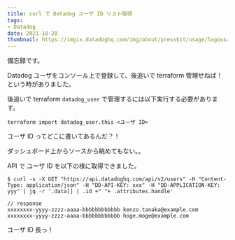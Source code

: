 ```yaml
---
title: curl で Datadog ユーザ ID リスト取得
tags:
- Datadog
date: 2021-10-20
thumbnail: https://imgix.datadoghq.com/img/about/presskit/usage/logousage_white.png?auto=format&fit=max&w=847
---
```


備忘録です。

Datadog ユーザをコンソール上で登録して、後追いで terraform 管理せねば！
という時がありました。

後追いで terraform `datadog_user` で管理するには以下実行する必要があります。

```console
terraform import datadog_user.this <ユーザ ID>
```

ユーザ ID ってどこに書いてあるんだ？！

ダッシュボード上からソースから眺めてもない。。

API で ユーザ ID を以下の様に取得できました。

```console
$ curl -s -X GET "https://api.datadoghq.com/api/v2/users" -H "Content-Type: application/json" -H "DD-API-KEY: xxx" -H "DD-APPLICATION-KEY: yyy" | jq -r '.data[] | .id +" "+ .attributes.handle'

// response
xxxxxxxx-yyyy-zzzz-aaaa-bbbbbbbbbbbb kenzo.tanaka@example.com
xxxxxxxx-yyyy-zzzz-aaaa-bbbbbbbbbbbb hoge.moge@example.com
```

ユーザ ID 長っ！
